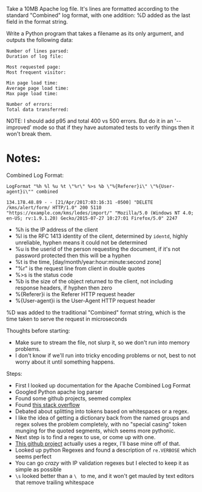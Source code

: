 Take a 10MB Apache log file.  It's lines are formatted according to the standard
"Combined" log format, with one addition: %D added as the last field in the format string.

Write a Python program that takes a filename as its only argument, and outputs
the following data:

    Number of lines parsed:
    Duration of log file:

    Most requested page:
    Most frequent visitor:

    Min page load time:
    Average page load time:
    Max page load time:

    Number of errors:
    Total data transferred:

NOTE: I should add p95 and total 400 vs 500 errors. But do it in an '--improved'
mode so that if they have automated tests to verify things then it won't break them.

# Notes:
Combined Log Format:
```
LogFormat "%h %l %u %t \"%r\" %>s %b \"%{Referer}i\" \"%{User-agent}i\"" combined

134.178.48.89 - - [21/Apr/2017:03:16:31 -0500] "DELETE /kms/alert/form/ HTTP/1.0" 200 5110 "https://example.com/kms/ledes/import/" "Mozilla/5.0 (Windows NT 4.0; en-US; rv:1.9.1.20) Gecko/2015-07-27 10:27:01 Firefox/5.0" 2247
```
- %h is the IP address of the client
- %l is the RFC 1413 identity of the cilent, determined by `identd`, highly
unreliable, hyphen means it could not be determined
- %u is the userid of the person requesting the document, if it's not password
protected then this will be a hyphen
- %t is the time, [day/month/year:hour:minute:second zone]
- \"%r\" is the request line from client in double quotes
- %>s is the status code
- %b is the size of the object returned to the client, not including response
headers, if hyphen then zero
- %{Referer}i is the Referer HTTP request header
- %{User-agent}i is the User-Agent HTTP request header

%D was added to the traditional "Combined" format string, which is the time
taken to serve the request in microseconds

Thoughts before starting:
- Make sure to stream the file, not slurp it, so we don't run into memory problems.
- I don't know if we'll run into tricky encoding problems or not, best to not worry about it
until something happens.

Steps:
- First I looked up documentation for the Apache Combined Log Format
- Googled Python apache log parser
- Found some github projects, seemed complex
- Found [this stack overflow](https://stackoverflow.com/questions/12544510/parsing-apache-log-files)
- Debated about splitting into tokens based on whitespaces or a regex.
- I like the idea of getting a dictionary back from the named groups and regex
solves the problem completely, with no "special casing" token munging for the
quoted segments, which seems more pythonic.
- Next step is to find a regex to use, or come up with one.
- [This github project](https://github.com/lethain/apache-log-parser) actually
uses a regex, I'll base mine off of that.
- Looked up python Regexes and found a description of `re.VERBOSE` which seems
perfect
- You can go _crazy_ with IP validation regexes but I elected to keep it as simple as possible
- `\s` looked better than a `\ ` to me, and it won't get mauled by text editors
that remove trailing whitespace
